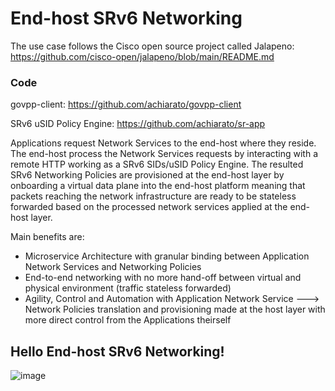 # End-host SRv6 Networking

The use case follows the Cisco open source project called Jalapeno: https://github.com/cisco-open/jalapeno/blob/main/README.md

### Code

govpp-client: https://github.com/achiarato/govpp-client 

SRv6 uSID Policy Engine: https://github.com/achiarato/sr-app

Applications request Network Services to the end-host where they reside. The end-host process the Network Services requests by interacting with a remote HTTP working as a SRv6 SIDs/uSID Policy Engine. The resulted SRv6 Networking Policies are provisioned at the end-host layer by onboarding a virtual data plane into the end-host platform meaning that packets reaching the network infrastructure are ready to be stateless forwarded based on the processed network services applied at the end-host layer.

Main benefits are:
- Microservice Architecture with granular binding between Application Network Services and Networking Policies 
- End-to-end networking with no more hand-off between virtual and physical environment (traffic stateless forwarded)
- Agility, Control and Automation with Application Network Service ---> Network Policies translation and provisioning made at the host layer with more direct control from the Applications theirself


## Hello End-host SRv6 Networking!

![image](https://user-images.githubusercontent.com/125906326/233828381-ec3402eb-76ed-43a6-94eb-b0070d9766bd.png)
